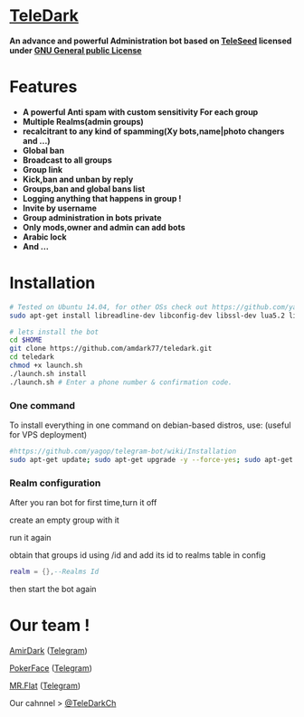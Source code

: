 # [TeleDark](https://telegram.me/TeleDark) 
**An advance and powerful Administration bot based on [TeleSeed](https://github.com/SEEDTEAM/TeleSeed) licensed under [GNU General public License](https://github.com/SEEDTEAM/TeleSeed/blob/master/LICENSE)**
# Features

* **A powerful Anti spam with custom sensitivity For each group**
* **Multiple Realms(admin groups)**
* **recalcitrant to any kind of spamming(Xy bots,name|photo changers and ...)**
* **Global ban**
* **Broadcast to all groups**
* **Group link**
* **Kick,ban and unban by reply**
* **Groups,ban and global bans list**
* **Logging anything that happens in group !**
* **Invite by username**
* **Group administration in bots private**
* **Only mods,owner and admin can add bots**
* **Arabic lock**
* **And ...**

# Installation 

```bash
# Tested on Ubuntu 14.04, for other OSs check out https://github.com/yagop/telegram-bot/wiki/Installation
sudo apt-get install libreadline-dev libconfig-dev libssl-dev lua5.2 liblua5.2-dev libevent-dev make unzip git redis-server g++ libjansson-dev libpython-dev expat libexpat1-dev
```

```bash
# lets install the bot
cd $HOME
git clone https://github.com/amdark77/teledark.git
cd teledark
chmod +x launch.sh
./launch.sh install
./launch.sh # Enter a phone number & confirmation code.
```
### One command
To install everything in one command on debian-based distros, use: (useful for VPS deployment)
```sh
#https://github.com/yagop/telegram-bot/wiki/Installation
sudo apt-get update; sudo apt-get upgrade -y --force-yes; sudo apt-get dist-upgrade -y --force-yes; sudo apt-get install libreadline-dev libconfig-dev libssl-dev lua5.2 liblua5.2-dev libevent-dev libjansson* libpython-dev make unzip git redis-server g++ -y --force-yes && git clone https://github.com/amdark77/teledark.git && cd teledark && chmod +x launch.sh && ./launch.sh install && ./launch.sh
```
### Realm configuration 

After you ran bot for first time,turn it off

create an empty group with it

run it again

obtain that groups id using /id and add its id to realms table in config

```lua
realm = {},--Realms Id
```
then start the bot again

# Our team !

[AmirDark](https://github.com/amirhmz) ([Telegram](https://telegram.me/AmirDark))

[PokerFace](http://github.com/MojtabaMonfared) ([Telegram](https://telegram.me/PokerFace_Dev))

[MR.Flat](http://github.com/telergybot) ([Telegram](https://telegram.me/mr_flat))

Our cahnnel > [@TeleDarkCh](https://telegram.me/teledarkch)
